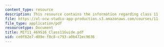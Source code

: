 ```yaml
---
content_type: resource
description: This resource contains the information regarding class 11 guide.
file: https://ol-ocw-studio-app-production.s3.amazonaws.com/courses/11-469-urban-sociology-in-theory-and-practice-spring-2016/ce0f82e7d89ef0c8c793a0b472ec9636_MIT11_469S16_Class11Guide.pdf
file_type: application/pdf
resourcetype: Document
title: MIT11_469S16_Class11Guide.pdf
uid: ce0f82e7-d89e-f0c8-c793-a0b472ec9636
---
```

